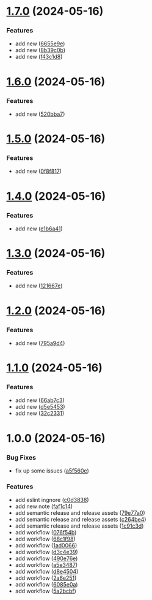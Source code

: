 # [1.7.0](https://github.com/fwx5618177/remark-codesandbox-sandpack/compare/v1.6.0...v1.7.0) (2024-05-16)


### Features

* add new ([6655e9e](https://github.com/fwx5618177/remark-codesandbox-sandpack/commit/6655e9ed4e64386bdf5697c40ffd66173b1dbb58))
* add new ([8b39c0b](https://github.com/fwx5618177/remark-codesandbox-sandpack/commit/8b39c0bfd9000a24505ee46c422b2e2ab636ebb1))
* add new ([f43c1d8](https://github.com/fwx5618177/remark-codesandbox-sandpack/commit/f43c1d816122e06dae3cd9c7c9357b009837e535))

# [1.6.0](https://github.com/fwx5618177/remark-codesandbox-sandpack/compare/v1.5.0...v1.6.0) (2024-05-16)


### Features

* add new ([520bba7](https://github.com/fwx5618177/remark-codesandbox-sandpack/commit/520bba758e73c01095d2455a5c342e75a811ac77))

# [1.5.0](https://github.com/fwx5618177/remark-codesandbox-sandpack/compare/v1.4.0...v1.5.0) (2024-05-16)


### Features

* add new ([0f8f817](https://github.com/fwx5618177/remark-codesandbox-sandpack/commit/0f8f817b4e9cf13ea13d2049f8b83eb251a9a8e2))

# [1.4.0](https://github.com/fwx5618177/remark-codesandbox-sandpack/compare/v1.3.0...v1.4.0) (2024-05-16)


### Features

* add new ([e1b6a41](https://github.com/fwx5618177/remark-codesandbox-sandpack/commit/e1b6a41e2915df66ba9517a49a575b8d4d309aa6))

# [1.3.0](https://github.com/fwx5618177/remark-codesandbox-sandpack/compare/v1.2.0...v1.3.0) (2024-05-16)


### Features

* add new ([121667e](https://github.com/fwx5618177/remark-codesandbox-sandpack/commit/121667e73547ae727a598dc2660779386ee58e5d))

# [1.2.0](https://github.com/fwx5618177/remark-codesandbox-sandpack/compare/v1.1.0...v1.2.0) (2024-05-16)


### Features

* add new ([795a9d4](https://github.com/fwx5618177/remark-codesandbox-sandpack/commit/795a9d452cd71ba7146a8fefc76b7d8e09688c1d))

# [1.1.0](https://github.com/fwx5618177/remark-codesandbox-sandpack/compare/v1.0.0...v1.1.0) (2024-05-16)


### Features

* add new ([66ab7c3](https://github.com/fwx5618177/remark-codesandbox-sandpack/commit/66ab7c3dd5e15e25b383aeffbaeaee9fdfcadbc7))
* add new ([d5e5453](https://github.com/fwx5618177/remark-codesandbox-sandpack/commit/d5e545348c9d07050c2a72a033fd73038e35b510))
* add new ([32c2331](https://github.com/fwx5618177/remark-codesandbox-sandpack/commit/32c23319546cf0f12c157e8d40ce5718c67eced8))

# 1.0.0 (2024-05-16)


### Bug Fixes

* fix up some issues ([a5f560e](https://github.com/fwx5618177/remark-codesandbox-sandpack/commit/a5f560e7c3f6777921c60dffcab56fec44b9ce5e))


### Features

* add eslint ingnore ([c0d3838](https://github.com/fwx5618177/remark-codesandbox-sandpack/commit/c0d38380861f4d6370773542bbefccf0a963700c))
* add new note ([faf1c14](https://github.com/fwx5618177/remark-codesandbox-sandpack/commit/faf1c14c5bed13b77dc5e5ab949fd76a0695637b))
* add semantic release and release assets ([79e77a0](https://github.com/fwx5618177/remark-codesandbox-sandpack/commit/79e77a0962d158310299afc6023a6a1abade8e17))
* add semantic release and release assets ([c264be4](https://github.com/fwx5618177/remark-codesandbox-sandpack/commit/c264be46d3b4c32403f147a0cc8fdb651823131a))
* add semantic release and release assets ([1c91c3d](https://github.com/fwx5618177/remark-codesandbox-sandpack/commit/1c91c3dac6e134a38462247a850f439a1652640d))
* add workflow ([076f54b](https://github.com/fwx5618177/remark-codesandbox-sandpack/commit/076f54b7dbb6cf8717183100420fac12ff9ff280))
* add workflow ([68c1f98](https://github.com/fwx5618177/remark-codesandbox-sandpack/commit/68c1f987bb4e968c7a124842bd7a524e60817903))
* add workflow ([1ad0066](https://github.com/fwx5618177/remark-codesandbox-sandpack/commit/1ad0066e957ec7abd0e685cb50500b3fb9bb0439))
* add workflow ([d3c4e39](https://github.com/fwx5618177/remark-codesandbox-sandpack/commit/d3c4e39a3e5ee9c8a9571ed06dcd185ffc465742))
* add workflow ([490e76e](https://github.com/fwx5618177/remark-codesandbox-sandpack/commit/490e76e51cbc7be6e2a1f2b5f7c0247b19e4b72b))
* add workflow ([a5e3487](https://github.com/fwx5618177/remark-codesandbox-sandpack/commit/a5e3487c5fa4509db6ceb24f8d91a64cf4f74e89))
* add workflow ([d8e4504](https://github.com/fwx5618177/remark-codesandbox-sandpack/commit/d8e45045ab665cbe6870170ec8a45531f0e835a0))
* add workflow ([2a6e251](https://github.com/fwx5618177/remark-codesandbox-sandpack/commit/2a6e2515da7aee8e9616ba7a133b2430ff523ccc))
* add workflow ([6085e0a](https://github.com/fwx5618177/remark-codesandbox-sandpack/commit/6085e0ad65ce031a04d479b0d42666dd02529ad8))
* add workflow ([5a2bcbf](https://github.com/fwx5618177/remark-codesandbox-sandpack/commit/5a2bcbf2103457193c65b6ad210d64d166007f02))
